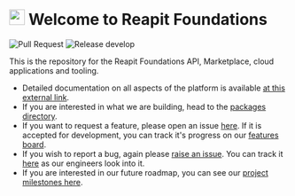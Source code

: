 # <img src="./packages/marketplace/public/logo.png" height="28px"> Welcome to Reapit Foundations

![Pull Request](https://github.com/reapit/foundations/workflows/Pull%20Request/badge.svg)
![Release develop](https://github.com/reapit/foundations/workflows/Release%20develop/badge.svg)

This is the repository for the Reapit Foundations API, Marketplace, cloud applications and tooling.

* Detailed documentation on all aspects of the platform is available [at this external link](https://wmcvay.gitbook.io/reapit-foundations/).
* If you are interested in what we are building, head to the [packages directory](https://github.com/reapit/foundations/tree/master/packages).
* If you want to request a feature, please open an issue [here](https://github.com/reapit/foundations/issues/new?labels=feature-request&projects=reapit/foundations/3&body=Summary%20of%20Request:%0d%0dExpected%20Behaviour). If it is accepted for development, you can track it's progress on our [features board](https://github.com/reapit/foundations/projects/3).
* If you wish to report a bug, again please [raise an issue](https://github.com/reapit/foundations/issues/new?labels=bug&projects=reapit/foundations/2&body=Summary:%0d%0dSteps%20to%20reproduce:%0d%0dExpected%20Results:%0d%0dActual%20Results). You can track it [here](https://github.com/reapit/foundations/projects/2) as our engineers look into it.
* If you are interested in our future roadmap, you can see our [project milestones here](https://github.com/reapit/foundations/milestones?direction=asc&sort=due_date&state=open).
